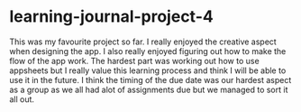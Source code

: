 # learning-journal-project-4
This was my favourite project so far. I really enjoyed the creative aspect when designing the app.
I also really enjoyed figuring out how to make the flow of the app work.
The hardest part was working out how to use appsheets but I really value this learning process and think I will be able to use it in the future.
I think the timing of the due date was our hardest aspect as a group as we all had alot of assignments due but we managed to sort it all out.
